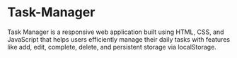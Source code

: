 # Task-Manager
Task Manager is a responsive web application built using HTML, CSS, and JavaScript that helps users efficiently manage their daily tasks with features like add, edit, complete, delete, and persistent storage via localStorage.
